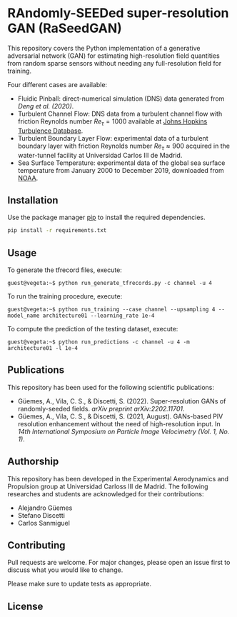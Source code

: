 # **RAndomly-SEEDed super-resolution GAN (RaSeedGAN)**

This repository covers the Python implementation of a generative adversarial network (GAN) for estimating high-resolution field quantities from random sparse sensors without needing any full-resolution field for training.

Four different cases are available:

*   Fluidic Pinball: direct-numerical simulation (DNS) data generated from *Deng et al. (2020)*.
*   Turbulent Channel Flow: DNS data from a turbulent channel flow with friction Reynolds number $Re_{\tau}=1000$ available at [Johns Hopkins Turbulence Database](http://turbulence.pha.jhu.edu).
*   Turbulent Boundary Layer Flow: experimental data of a turbulent boundary layer with friction Reynolds number $Re_{\tau}\approx 900$ acquired in the water-tunnel facility at Universidad Carlos III de Madrid.
*   Sea Surface Temperature: experimental data of the global sea surface temperature from January 2000 to December 2019, downloaded from [NOAA](http://www.esrl.noaa.gov/psd/).

## **Installation**

Use the package manager [pip](https://pip.pypa.io/en/stable/) to install the required dependencies.

```bash
pip install -r requirements.txt
```

## **Usage**

To generate the tfrecord files, execute:

```console
guest@vegeta:~$ python run_generate_tfrecords.py -c channel -u 4
```

To run the training procedure, execute:

```console
guest@vegeta:~$ python run_training --case channel --upsampling 4 --model_name architecture01 --learning_rate 1e-4
```

To compute the prediction of the testing dataset, execute:

```console
guest@vegeta:~$ python run_predictions -c channel -u 4 -m architecture01 -l 1e-4
```

## **Publications**
This repository has been used for the following scientific publications:

- Güemes, A., Vila, C. S., & Discetti, S. (2022). Super-resolution GANs of randomly-seeded fields. *arXiv preprint arXiv:2202.11701*.
- Güemes, A., Vila, C. S., & Discetti, S. (2021, August). GANs-based PIV resolution enhancement without the need of high-resolution input. In *14th International Symposium on Particle Image Velocimetry (Vol. 1, No. 1)*.

## **Authorship**
This repository has been developed in the Experimental Aerodynamics and Propulsion group at Universidad Carloss III de Madrid. The following researches and students are acknowledged for their contributions:
- Alejandro Güemes
- Stefano Discetti
- Carlos Sanmiguel

## **Contributing**
Pull requests are welcome. For major changes, please open an issue first to discuss what you would like to change.

Please make sure to update tests as appropriate.

## **License**
